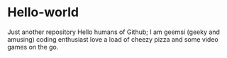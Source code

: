 # Hello-world
Just another repository
Hello humans of Github;
I am geemsi (geeky and amusing) coding enthusiast love a load of cheezy pizza and some video games on the go.
